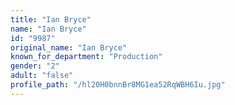 ```yaml
---
title: "Ian Bryce"
name: "Ian Bryce"
id: "9987"
original_name: "Ian Bryce"
known_for_department: "Production"
gender: "2"
adult: "false"
profile_path: "/hl20H0bnnBr8MG1ea52RqWBH6Iu.jpg"
---
```

